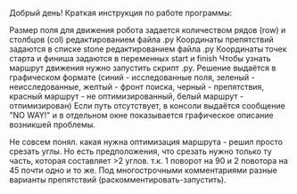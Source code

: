 Добрый день! Краткая инструкция по работе программы:

Размер поля для движения робота задается количеством рядов (row) и столбцов (col) редактированием файла .ру Координаты препятствий задаются в списке stone редактированием файла .ру Координаты точек старта и финиша задаются в переменных start и finish Чтобы узнать маршрут движения нужно запустить скрипт .py. Решение выдаётся в графическом формате (синий - исследованные поля, зеленый - неисследованные, желтый - фронт поиска, черный - препятствия, красный маршрут - не оптимизированный, белый маршрут - отпимизирован) Если путь отсутствует, в консоли выдаётся сообщение "NO WAY!" и в отдельном окне показывается графическое описание возникшей проблемы.

Не совсем понял. какая нужна оптимизация маршрута - решил просто срезать углы. Но есть предположения, что срезать нужно только ту часть, которая составляет >2 углов. т.к. 1 поворот на 90 и 2 повотора на 45 почти одно и то же. Под многострочными комментариями разные варианты препятствий (раскомментировать-запустить).
